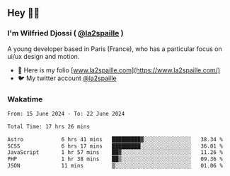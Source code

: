 ## Hey 👋🏾
### I'm Wilfried Djossi ( <a href="https://twitter.com/la2spaille/" target="_blank">@la2spaille</a> )
A young developer based in Paris (France), who has a particular focus on ui/ux design and motion.

- 🎨 Here is my folio [www.la2spaille.com](https://www.la2spaille.com/)
- 🐦 My twitter account [@la2spaille](https://twitter.com/la2spaille/)

### Wakatime
<!--START_SECTION:waka-->

```txt
From: 15 June 2024 - To: 22 June 2024

Total Time: 17 hrs 26 mins

Astro            6 hrs 41 mins   █████████▓░░░░░░░░░░░░░░░   38.34 %
SCSS             6 hrs 17 mins   █████████░░░░░░░░░░░░░░░░   36.01 %
JavaScript       1 hr 57 mins    ██▓░░░░░░░░░░░░░░░░░░░░░░   11.26 %
PHP              1 hr 38 mins    ██▒░░░░░░░░░░░░░░░░░░░░░░   09.36 %
JSON             11 mins         ▒░░░░░░░░░░░░░░░░░░░░░░░░   01.06 %
```

<!--END_SECTION:waka-->
<!--
**la2spaille/la2spaille** is a ✨ _special_ ✨ repository because its `README.md` (this file) appears on your GitHub profile.

Here are some ideas to get you started:

- 🔭 I’m currently working on ...
- 🌱 I’m currently learning ...
- 👯 I’m looking to collaborate on ...
- 🤔 I’m looking for help with ...
- 💬 Ask me about ...
- 📫 How to reach me: ...
- 😄 Pronouns: ...
- ⚡ Fun fact: ...
-->
